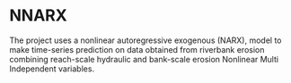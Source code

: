 # NNARX
The project uses a nonlinear autoregressive exogenous (NARX), model to make time-series prediction on data obtained from riverbank erosion combining reach-scale hydraulic and bank-scale erosion Nonlinear Multi Independent variables.
